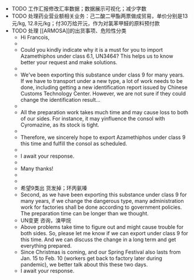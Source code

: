 - TODO 工作汇报修改汇率数据；数据展示可视化；减少字数
- TODO 处理药业营业额相关业务：己二酸二甲酯两票做成贸易，单价分别是13元/kg, 12.8元/kg；付30万给开沅，作为对氯苯甲醛的原料预付款
- TODO 处理 [[ARMOSA]]的出货事项、危险性分类
	- Hi Francois,
	-
	- Could you kindly indicate why it is a must for you to import Azamethiphos under class 6.1, UN3464? This helps us to know better your request and make solutions.
	-
	- We've been exporting this substance under class 9 for many years. If we have to transport under a new type, a lot of work needs to be done, including getting a new identification report issued by Chinese Customs Technology Center. However, we are not sure if they could change the identification result...
	-
	- All the preparation work takes much time and may cause loss to both of our sides. For instance, it may yinfluence the consol with Cyromazine, as its stock is tight.
	-
	- Therefore, we sincerely hope to export Azamethiphos under class 9 this time and fulfill the consol as scheduled.
	-
	- I await your response.
	-
	- Many thanks!
	-
	-
	- 希望9类出 货发掉；环丙氨嗪
	- Second, as we have been exporting this substance under class 9 for many years, if we change the dangerous type, many administration work for factories shall be done according to government policies. The preparation time can be longer than we thought.
	- UN变更 咨询，溴甲烷
	- Above problems take time to figure out and might cause trouble for both sides. So, please let me know if we can export under class 9 for this time. And we can discuss the change in a long term and get everything prepared.
	- Since Christmas is coming, and our Spring Festival also lasts from Jan. 15 to Feb. 10 (workers get back to factory later during pandemic), we better talk about this these two days.
	- I await your response.
